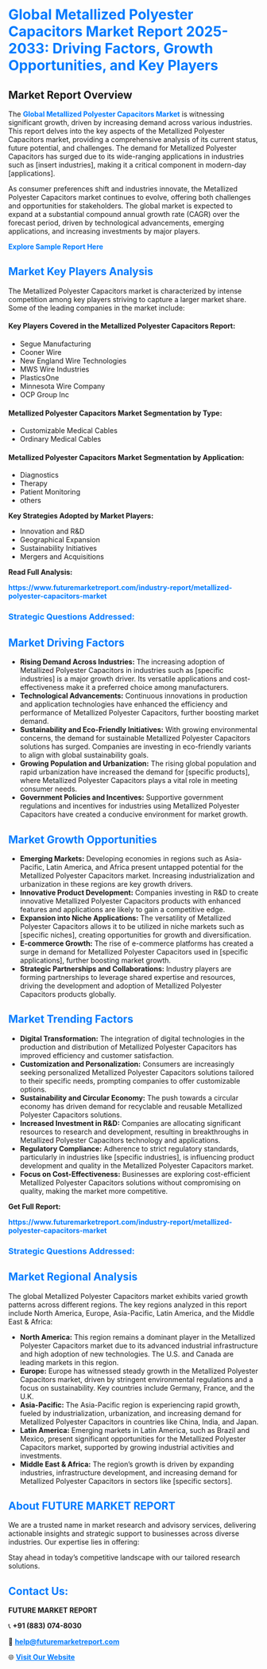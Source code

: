 <h1 style="color: #007BFF;">Global Metallized Polyester Capacitors Market Report 2025-2033: Driving Factors, Growth Opportunities, and Key Players</h1>

<section id="overview">
<h2>Market Report Overview</h2>
<p>The <a href="https://www.futuremarketreport.com/industry-report/metallized-polyester-capacitors-market" style="color: #007BFF; text-decoration: none;"><strong>Global Metallized Polyester Capacitors Market</strong></a> is witnessing significant growth, driven by increasing demand across various industries. This report delves into the key aspects of the Metallized Polyester Capacitors market, providing a comprehensive analysis of its current status, future potential, and challenges. The demand for Metallized Polyester Capacitors has surged due to its wide-ranging applications in industries such as [insert industries], making it a critical component in modern-day [applications].</p>
<p>As consumer preferences shift and industries innovate, the Metallized Polyester Capacitors market continues to evolve, offering both challenges and opportunities for stakeholders. The global market is expected to expand at a substantial compound annual growth rate (CAGR) over the forecast period, driven by technological advancements, emerging applications, and increasing investments by major players.</p>
</section>

<section id="overview">
<p><a href="https://www.futuremarketreport.com/request-sample/reportId=37472" style="color: #007BFF; text-decoration: none;"><strong>Explore Sample Report Here</strong></a></p>
</section>

<section id="key-players">
<h2 style="color: #007BFF;">Market Key Players Analysis</h2>
<p>The Metallized Polyester Capacitors market is characterized by intense competition among key players striving to capture a larger market share. Some of the leading companies in the market include:</p>
<h4>Key Players Covered in the Metallized Polyester Capacitors Report:</h4>
<ul><li>Segue Manufacturing</li><li>Cooner Wire</li><li>New England Wire Technologies</li><li>MWS Wire Industries</li><li>PlasticsOne</li><li>Minnesota Wire Company</li><li>OCP Group Inc</li></ul>
<h4>Metallized Polyester Capacitors Market Segmentation by Type:</h4>
<ul><li>Customizable Medical Cables</li><li>Ordinary Medical Cables</li></ul>

<h4>Metallized Polyester Capacitors Market Segmentation by Application:</h4>
<ul><li>Diagnostics</li><li>Therapy</li><li>Patient Monitoring</li><li>others</li></ul>
<p><strong>Key Strategies Adopted by Market Players:</strong></p>
<ul>
<li>Innovation and R&D</li>
<li>Geographical Expansion</li>
<li>Sustainability Initiatives</li>
<li>Mergers and Acquisitions</li>
</ul>
</section>

<section>
<p><strong>Read Full Analysis: </strong></p><a href="https://www.futuremarketreport.com/industry-report/metallized-polyester-capacitors-market" style="color: #007BFF; text-decoration: none;"><strong>https://www.futuremarketreport.com/industry-report/metallized-polyester-capacitors-market</strong></a>
<h3 style="color: #007BFF;">Strategic Questions Addressed:</h3>
</section>

<section id="driving-factors">
<h2 style="color: #007BFF;">Market Driving Factors</h2>
<ul>
<li><strong>Rising Demand Across Industries:</strong> The increasing adoption of Metallized Polyester Capacitors in industries such as [specific industries] is a major growth driver. Its versatile applications and cost-effectiveness make it a preferred choice among manufacturers.</li>
<li><strong>Technological Advancements:</strong> Continuous innovations in production and application technologies have enhanced the efficiency and performance of Metallized Polyester Capacitors, further boosting market demand.</li>
<li><strong>Sustainability and Eco-Friendly Initiatives:</strong> With growing environmental concerns, the demand for sustainable Metallized Polyester Capacitors solutions has surged. Companies are investing in eco-friendly variants to align with global sustainability goals.</li>
<li><strong>Growing Population and Urbanization:</strong> The rising global population and rapid urbanization have increased the demand for [specific products], where Metallized Polyester Capacitors plays a vital role in meeting consumer needs.</li>
<li><strong>Government Policies and Incentives:</strong> Supportive government regulations and incentives for industries using Metallized Polyester Capacitors have created a conducive environment for market growth.</li>
</ul>
</section>

<section id="growth-opportunities">
<h2 style="color: #007BFF;">Market Growth Opportunities</h2>
<ul>
<li><strong>Emerging Markets:</strong> Developing economies in regions such as Asia-Pacific, Latin America, and Africa present untapped potential for the Metallized Polyester Capacitors market. Increasing industrialization and urbanization in these regions are key growth drivers.</li>
<li><strong>Innovative Product Development:</strong> Companies investing in R&D to create innovative Metallized Polyester Capacitors products with enhanced features and applications are likely to gain a competitive edge.</li>
<li><strong>Expansion into Niche Applications:</strong> The versatility of Metallized Polyester Capacitors allows it to be utilized in niche markets such as [specific niches], creating opportunities for growth and diversification.</li>
<li><strong>E-commerce Growth:</strong> The rise of e-commerce platforms has created a surge in demand for Metallized Polyester Capacitors used in [specific applications], further boosting market growth.</li>
<li><strong>Strategic Partnerships and Collaborations:</strong> Industry players are forming partnerships to leverage shared expertise and resources, driving the development and adoption of Metallized Polyester Capacitors products globally.</li>
</ul>
</section>

<section id="trending-factors">
<h2 style="color: #007BFF;">Market Trending Factors</h2>
<ul>
<li><strong>Digital Transformation:</strong> The integration of digital technologies in the production and distribution of Metallized Polyester Capacitors has improved efficiency and customer satisfaction.</li>
<li><strong>Customization and Personalization:</strong> Consumers are increasingly seeking personalized Metallized Polyester Capacitors solutions tailored to their specific needs, prompting companies to offer customizable options.</li>
<li><strong>Sustainability and Circular Economy:</strong> The push towards a circular economy has driven demand for recyclable and reusable Metallized Polyester Capacitors solutions.</li>
<li><strong>Increased Investment in R&D:</strong> Companies are allocating significant resources to research and development, resulting in breakthroughs in Metallized Polyester Capacitors technology and applications.</li>
<li><strong>Regulatory Compliance:</strong> Adherence to strict regulatory standards, particularly in industries like [specific industries], is influencing product development and quality in the Metallized Polyester Capacitors market.</li>
<li><strong>Focus on Cost-Effectiveness:</strong> Businesses are exploring cost-efficient Metallized Polyester Capacitors solutions without compromising on quality, making the market more competitive.</li>
</ul>
</section>

<section>
<p><strong>Get Full Report: </strong></p><a href="https://www.futuremarketreport.com/industry-report/metallized-polyester-capacitors-market" style="color: #007BFF; text-decoration: none;"><strong>https://www.futuremarketreport.com/industry-report/metallized-polyester-capacitors-market</strong></a>
<h3 style="color: #007BFF;">Strategic Questions Addressed:</h3>
</section>


<section id="regional-analysis">
<h2 style="color: #007BFF;">Market Regional Analysis</h2>
<p>The global Metallized Polyester Capacitors market exhibits varied growth patterns across different regions. The key regions analyzed in this report include North America, Europe, Asia-Pacific, Latin America, and the Middle East & Africa:</p>
<ul>
<li><strong>North America:</strong> This region remains a dominant player in the Metallized Polyester Capacitors market due to its advanced industrial infrastructure and high adoption of new technologies. The U.S. and Canada are leading markets in this region.</li>
<li><strong>Europe:</strong> Europe has witnessed steady growth in the Metallized Polyester Capacitors market, driven by stringent environmental regulations and a focus on sustainability. Key countries include Germany, France, and the U.K.</li>
<li><strong>Asia-Pacific:</strong> The Asia-Pacific region is experiencing rapid growth, fueled by industrialization, urbanization, and increasing demand for Metallized Polyester Capacitors in countries like China, India, and Japan.</li>
<li><strong>Latin America:</strong> Emerging markets in Latin America, such as Brazil and Mexico, present significant opportunities for the Metallized Polyester Capacitors market, supported by growing industrial activities and investments.</li>
<li><strong>Middle East & Africa:</strong> The region’s growth is driven by expanding industries, infrastructure development, and increasing demand for Metallized Polyester Capacitors in sectors like [specific sectors].</li>
</ul>
</section>

<footer>
<h2 style="color: #007BFF;">About FUTURE MARKET REPORT</h2>
<p>We are a trusted name in market research and advisory services, delivering actionable insights and strategic support to businesses across diverse industries. Our expertise lies in offering:</p>

<p>Stay ahead in today’s competitive landscape with our tailored research solutions.</p>

<h2 style="color: #007BFF;">Contact Us:</h2>
<p><strong>FUTURE MARKET REPORT</strong></p>
<p>📞 <strong>+91 (883) 074-8030</strong></p>
<p>📧 <strong><a href="mailto:help@futuremarketreport.com" style="color: #007BFF;">help@futuremarketreport.com</a></strong></p>
<p>🌐 <strong><a href="https://www.futuremarketreport.com/" style="color: #007BFF;">Visit Our Website</a></strong></p>
</footer>